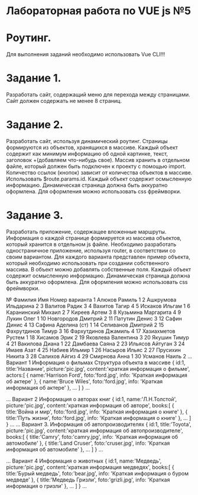 # Лабораторная работа по VUE js №5
# Роутинг.
Для выполнения заданий необходимо использовать Vue CLI!!!
# Задание 1. 
Разработать сайт, содержащий меню для перехода между страницами. Сайт должен содержать не менее 8 страниц.
# Задание 2. 
Разработать сайт, используя динамический роутинг. Страницы формируются из объектов,  хранящихся в массиве. Каждый объект содержит как минимум информацию об одной картинке, текст, заголовок +(добавляем что-нибудь свое). Массив хранить в отдельном файле, который должен быть подключен к проекту с помощью import.  Количество ссылок (кнопок) зависит от количества объектов в массиве. Использовать $route.params.id.  Каждый объект содержит осмысленную информацию. Динамическая страница должна быть аккуратно оформлена. Для оформления можно использовать css фреймворки.

# Задание 3. 

Разработать приложение, содержащее вложенные маршруты. Информация о каждой странице формируется из массива объектов, который хранится в отдельном js файле. Необходимо разработать одностраничное приложение, используя router, в соответствии со своим вариантом.  Для каждого варианта представлен пример  объекта, который необходимо использовать при создании собственного массива. В объект можно добавлять собственные поля. Каждый объект содержит осмысленную информацию. Динамическая страница должна быть аккуратно оформлена. Для оформления можно использовать css фреймворки.

№	Фамилия	Имя	Номер варианта 
1	Алюков 	Рамиль	1
2	Ашкрумова 	Ильдарина	2
3	Валитов 	Радик	3
4	Вахитов 	Тагир	4
5	Искаков 	Ильгам	1
6	Каранинский 	Михаил	2
7	Киреев 	Артем	3
8	Кузьмина 	Маргарита	4
9	Лукин 	Олег	1
10	Новгородов 	Дмитрий	2
11	Патутин 	Денис	3
12	Сафин 	Динис	4
13	Сафина 	Аделина (ст)	1
14	Селиванов 	Дмитрий	2
15	Фахрутдинов 	Тимур	3
16	Фархутдинов 	Джамиль	4
17	Хазиахметов 	Рустем	1
18	Хисамов 	Эрик	2
19	Яковлева 	Валентина	3
20	Якушин 	Тимур	4
21	Вакилова 	Диана	1
22	Дамбаева 	Саяна	2
23	Ильясов 	Айтуган	3
24	Имаев 	Азат	4
25	Набиев 	Ильмир	1
26	Насыров 	Ильяс	2
27	Прусихин 	Никита	3
28	Салихов 	Айгиз	4
29	Смирнова 	Анна	1
30	Усманов 	Наиль	2
...
Вариант 1
Информация о фильмах
Структура объекта в массиве 
{
	id:1,
	title:'Название',
	picture:'pic.jpg',
	content:'краткая информация о фильме',
	actors:[
		{
			name:'Harrison Ford',
			foto:'ford.jpg',
			info: 'Краткая информация об актере'
		},
		{
			name:'Bruce Wiles',
			foto:'ford.jpg',
			info: 'Краткая информация об актере'
		},
		…
	]
}
...









...
Вариант 2
Информация о авторах книг
{
	id:1,
	name:'Л.Н.Толстой',
	picture:'pic.jpg',
	content:'краткая информация об авторе',
	books:[
		{
			title:'Война и мир',
			foto:'ford.jpg',
			info: 'Краткая информация о книге'
		},
		{
			title:'Путь жизни',
			foto:'ford.jpg',
			info: 'Краткая информация о книге'
		},
		…
	]
}
...
...
Вариант 3.
Информация об автопроизводителях
{
	id:1,
	title:'Toyota',
	picture:'pic.jpg',
	content:'краткая информация об автопроизводителе',
	books:[
		{
			title:'Camry',
			foto:'camry.jpg',
			info: 'Краткая информация об автомобиле'
		},
		{
			title:'Land Cruser',
			foto:'cruser.jpg',
			info: 'Краткая информация об автомобиле'
		},
		…
	]
}
...










...
Вариант 4
Информация о животных
{
	id:1,
	name:'Медведь',
	picture:'pic.jpg',
	content:'краткая информация медведях',
	books:[
		{
			title:'Бурый медведь',
			foto:'bear.jpg',
			info: 'Краткая информация о буром медведе'
		},
		{
			title:'Медведь Гризли',
			foto:'grizli.jpg',
			info: 'Краткая информация о гризли'
		},
		…
	]
}
...
	


